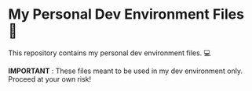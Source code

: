 # My Personal Dev Environment Files 🌟

This repository contains my personal dev environment files. 💻

**IMPORTANT** : These files meant to be used in my dev environment only. Proceed at your own risk!
